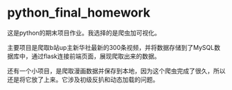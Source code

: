 # python_final_homework
这是python的期末项目作业。我选择的是爬虫加可视化。

主要项目是爬取b站up主新华社最新的300条视频，并将数据存储到了MySQL数据库中，通过flask连接前端页面，展现爬取出来的数据。

还有一个小项目，是爬取漫画数据并保存到本地，因为这个爬虫完成了很久，所以还是将它放了上来。它涉及初级反扒和动态加载的问题。

